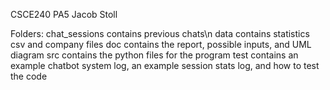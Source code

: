 CSCE240 PA5
Jacob Stoll

Folders:
chat_sessions contains previous chats\n
data contains statistics csv and company files
doc contains the report, possible inputs, and UML diagram
src contains the python files for the program
test contains an example chatbot system log, an example session stats log, and how to test the code
